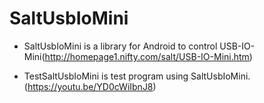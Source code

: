 SaltUsbIoMini
=============

- SaltUsbIoMini is a library for Android to control USB-IO-Mini(http://homepage1.nifty.com/salt/USB-IO-Mini.htm)

- TestSaltUsbIoMini is test program using SaltUsbIoMini. (https://youtu.be/YD0cWiIbnJ8)


